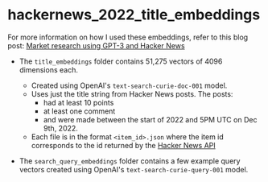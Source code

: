 # hackernews_2022_title_embeddings

For more information on how I used these embeddings, refer to this blog post: [Market research using GPT-3 and Hacker News](https://idiotlamborghini.com/articles/)

- The `title_embeddings` folder contains 51,275 vectors of 4096 dimensions each.
  - Created using OpenAI's `text-search-curie-doc-001` model.
  - Uses just the title string from Hacker News posts. The posts:
    - had at least 10 points
    - at least one comment
    - and were made between the start of 2022 and 5PM UTC on Dec 9th, 2022.
  - Each file is in the format `<item_id>.json` where the item id corresponds to the id returned by the [Hacker News API](https://github.com/HackerNews/API#items)

- The `search_query_embeddings` folder contains a few example query vectors created using OpenAI's `text-search-curie-query-001` model.